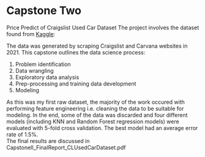 # Capstone Two
Price Predict of Craigslist Used Car Dataset
The project involves the dataset found from [Kaggle](https://www.kaggle.com/datasets/austinreese/craigslist-carstrucks-data): 

The data was generated by scraping Craigslist and Carvana websites in 2021.
This capstone outlines the data science process:
1. Problem identification 
2. Data wrangling
3. Exploratory data analysis
4. Prep-processing and training data development
5. Modeling
 
As this was my first raw dataset, the majority of the work occured with performing feature engineering i.e. cleaning the data to be suitable for modeling. 
In the end, some of the data was discarded and four different models (including KNN and Random Forest regression models) were evaluated with 5-fold cross validation. The best model had an average error rate of 1.5%.  
The final results are discussed in CapstoneII_FinalReport_CLUsedCarDataset.pdf

